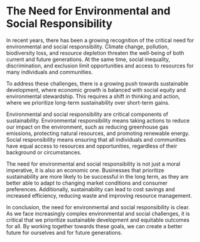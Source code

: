 The Need for Environmental and Social Responsibility
==================================================================

In recent years, there has been a growing recognition of the critical need for environmental and social responsibility. Climate change, pollution, biodiversity loss, and resource depletion threaten the well-being of both current and future generations. At the same time, social inequality, discrimination, and exclusion limit opportunities and access to resources for many individuals and communities.

To address these challenges, there is a growing push towards sustainable development, where economic growth is balanced with social equity and environmental stewardship. This requires a shift in thinking and action, where we prioritize long-term sustainability over short-term gains.

Environmental and social responsibility are critical components of sustainability. Environmental responsibility means taking actions to reduce our impact on the environment, such as reducing greenhouse gas emissions, protecting natural resources, and promoting renewable energy. Social responsibility means ensuring that all individuals and communities have equal access to resources and opportunities, regardless of their background or circumstances.

The need for environmental and social responsibility is not just a moral imperative, it is also an economic one. Businesses that prioritize sustainability are more likely to be successful in the long term, as they are better able to adapt to changing market conditions and consumer preferences. Additionally, sustainability can lead to cost savings and increased efficiency, reducing waste and improving resource management.

In conclusion, the need for environmental and social responsibility is clear. As we face increasingly complex environmental and social challenges, it is critical that we prioritize sustainable development and equitable outcomes for all. By working together towards these goals, we can create a better future for ourselves and for future generations.
